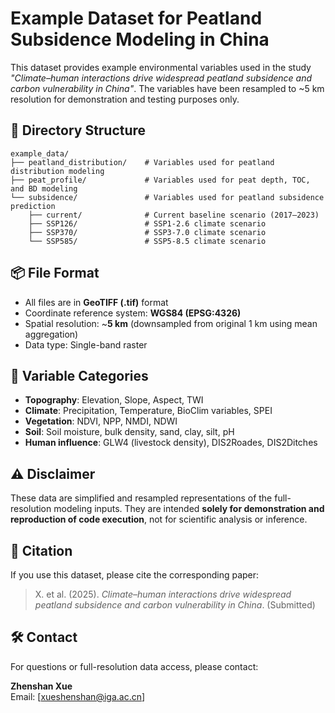 # Example Dataset for Peatland Subsidence Modeling in China

This dataset provides example environmental variables used in the study *"Climate–human interactions drive widespread peatland subsidence and carbon vulnerability in China"*. The variables have been resampled to ~5 km resolution for demonstration and testing purposes only.

## 📁 Directory Structure

```
example_data/
├── peatland_distribution/    # Variables used for peatland distribution modeling
├── peat_profile/             # Variables used for peat depth, TOC, and BD modeling
└── subsidence/               # Variables used for peatland subsidence prediction
    ├── current/              # Current baseline scenario (2017–2023)
    ├── SSP126/               # SSP1-2.6 climate scenario
    ├── SSP370/               # SSP3-7.0 climate scenario
    └── SSP585/               # SSP5-8.5 climate scenario
```

## 📦 File Format

- All files are in **GeoTIFF (.tif)** format
- Coordinate reference system: **WGS84 (EPSG:4326)**
- Spatial resolution: ~**5 km** (downsampled from original 1 km using mean aggregation)
- Data type: Single-band raster

## 🧪 Variable Categories

- **Topography**: Elevation, Slope, Aspect, TWI
- **Climate**: Precipitation, Temperature, BioClim variables, SPEI
- **Vegetation**: NDVI, NPP, NMDI, NDWI
- **Soil**: Soil moisture, bulk density, sand, clay, silt, pH
- **Human influence**: GLW4 (livestock density), DIS2Roades, DIS2Ditches

## ⚠ Disclaimer

These data are simplified and resampled representations of the full-resolution modeling inputs. They are intended **solely for demonstration and reproduction of code execution**, not for scientific analysis or inference.

## 📄 Citation

If you use this dataset, please cite the corresponding paper:

> X. et al. (2025). *Climate–human interactions drive widespread peatland subsidence and carbon vulnerability in China*. (Submitted)


## 🛠 Contact

For questions or full-resolution data access, please contact:

**Zhenshan Xue**   
Email: [xueshenshan@iga.ac.cn]  
